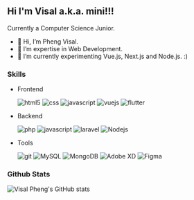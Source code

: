 ## Hi I'm Visal a.k.a. mini!!!
Currently a Computer Science Junior.
- 👋 Hi, I’m Pheng Visal.
- 👀 I’m expertise in Web Development.
- 🌱 I’m currently experimenting Vue.js, Next.js and Node.js. :)

### Skills

- Frontend

  <img alt="html5" src="https://img.shields.io/badge/-HTML5-E34F26?style=flat-square&logo=html5&logoColor=white" />
  <img alt="css" src="https://img.shields.io/badge/-CSS-1572B6?style=flat-square&logo=css3&logoColor=white" />
  <img alt="javascript" src="https://img.shields.io/badge/-JavaScript-F7DF1E?style=flat-square&logo=javascript&logoColor=white" />
  <img alt="vuejs" src="https://img.shields.io/badge/-Vue.JS-1fbf6f?style=flat-square&logo=vue.js&logoColor=white" />
  <img alt="flutter" src="https://img.shields.io/badge/-Flutter-1cb0d9?style=flat-square&logo=flutter&logoColor=white" />
  
- Backend

  <img alt="php" src="https://img.shields.io/badge/-PHP-777BB4?style=flat-square&logo=php&logoColor=white"/>
  <img alt="javascript" src="https://img.shields.io/badge/-JavaScript-F7DF1E?style=flat-square&logo=javascript&logoColor=white" />
  <img alt="laravel" src="https://img.shields.io/badge/-Laravel-FF2D20?style=flat-square&logo=laravel&logoColor=white" />
  <img alt="Nodejs" src="https://img.shields.io/badge/-Nodejs-43853d?style=flat-square&logo=Node.js&logoColor=white" />
  
- Tools

  <img alt="git" src="https://img.shields.io/badge/-Git-F05032?style=flat-square&logo=git&logoColor=white" />
  <img alt="MySQL" src="https://img.shields.io/badge/-MySQL-298dff?style=flat-square&logo=mysql&logoColor=white" />
  <img alt="MongoDB" src="https://img.shields.io/badge/-MongoDB-13aa52?style=flat-square&logo=mongodb&logoColor=white" />
  <img alt="Adobe XD" src="https://img.shields.io/badge/-XD-FF61F6?style=flat-square&logo=adobexd&logoColor=white"/>
  <img alt="Figma" src="https://img.shields.io/badge/-Figma-3b3b3b?style=flat-square&logo=figma&logoColor=white"/>
  
  
  
<!---
VisalPheng/VisalPheng is a ✨ special ✨ repository because its `README.md` (this file) appears on your GitHub profile.
You can click the Preview link to take a look at your changes.
--->

### Github Stats

![Visal Pheng's GitHub stats](https://github-readme-stats.vercel.app/api?username=visalpheng&show_icons=true&theme=synthwave)

